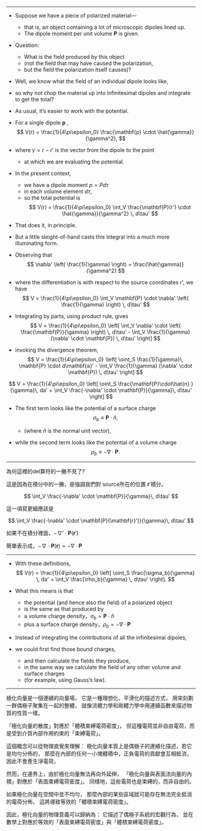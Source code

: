 

---

- Suppose we have a piece of polarized material—
  - that is, an object containing a lot of microscopic dipoles lined up. 
  - The dipole moment per unit volume $\mathbf{P}$ is given. 

- Question: 
  - What is the field produced by this object 
  - (not the field that may have caused the polarization, 
  - but the field the polarization itself causes)? 
  
- Well, we know what the field of an individual dipole looks like, 
- so why not chop the material up into infinitesimal dipoles and integrate to get the total? 
- As usual, it’s easier to work with the potential. 
- For a single dipole $\mathbf{p}$ ,
$$
V(r) = \frac{1}{4\pi\epsilon_0} \frac{\mathbf{p} \cdot \hat{\gamma}}{\gamma^2},
$$

- where $\gamma = r - r'$ is the vector from the dipole to the point 
  - at which we are evaluating the potential. 
- In the present context, 
  - we have a dipole moment $p = P d\tau$ 
  - in each volume element $d\tau$, 
  - so the total potential is
$$
V(r) = \frac{1}{4\pi\epsilon_0} \int_V \frac{\mathbf{P}(r') \cdot \hat{\gamma}}{\gamma^2} \, d\tau'
$$

- That does it, in principle. 
- But a little sleight-of-hand casts this integral into a much more illuminating form. 
- Observing that
$$
\nabla' \left( \frac{1}{\gamma} \right) = \frac{\hat{\gamma}}{\gamma^2}
$$

- where the differentiation is with respect to the source coordinates r', we have
$$
V = \frac{1}{4\pi\epsilon_0} \int_V \mathbf{P} \cdot \nabla' \left( \frac{1}{\gamma} \right) \, d\tau'
$$

- Integrating by parts, using product rule, gives
$$
V = \frac{1}{4\pi\epsilon_0} \left[ \int_V \nabla' \cdot \left( \frac{\mathbf{P}}{\gamma} \right) \, d\tau' - \int_V \frac{1}{\gamma} (\nabla' \cdot \mathbf{P}) \, d\tau' \right]
$$

- invoking the divergence theorem,
$$
V = \frac{1}{4\pi\epsilon_0} \left[ \oint_S \frac{1}{\gamma}\, \mathbf{P} \cdot d\mathbf{a}' - \int_V \frac{1}{\gamma} (\nabla' \cdot \mathbf{P}) \, d\tau' \right]
$$

$$
V = \frac{1}{4\pi\epsilon_0} \left[ \oint_S \frac{\mathbf{P}\cdot\hat{n} }{\gamma}\, da' + \int_V \frac{-\nabla' \cdot \mathbf{P}}{\gamma}\, d\tau' \right]
$$

- The first term looks like the potential of a surface charge
$$
\sigma_b \equiv \mathbf{P} \cdot \hat{n},
$$

  - (where $\hat{n}$ is the normal unit vector), 
- while the second term looks like the potential of a volume charge
$$
\rho_b \equiv -\nabla \cdot \mathbf{P}.
$$

---
為何這裡的del算符的一撇不見了?

這是因為在積分中的一撇，是強調我們對 source所在的位置 $\mathbf{r}'$積分。

$$
\int_V \frac{-\nabla' \cdot \mathbf{P}}{\gamma}\, d\tau'
$$

這一項寫更細應該是

$$
\int_V \frac{-\nabla' \cdot \mathbf{P}(\mathbf{r}')}{\gamma}\, d\tau'
$$

如果不在積分裡面，$-\nabla' \cdot \mathbf{P}(\mathbf{r}')$

簡單表示成，$-\nabla \cdot \mathbf{P}(\mathbf{r}) = -\nabla \cdot \mathbf{P}$


---

- With these definitions,
$$
V(r) = \frac{1}{4\pi\epsilon_0} \left[ \oint_S \frac{\sigma_b}{\gamma} \, da' + \int_V \frac{\rho_b}{\gamma} \, d\tau' \right].
$$

- What this means is that 
  - the potential (and hence also the field) of a polarized object 
  - is the same as that produced by 
  - a volume charge density，$\sigma_b = \mathbf{P} \cdot \hat{n}$
  - plus a surface charge density，$\rho_b = -\nabla \cdot \mathbf{P}$ 
- Instead of integrating the contributions of all the infinitesimal dipoles, 
- we could first find those bound charges, 
  - and then calculate the fields they produce, 
  - in the same way we calculate the field of any other volume and surface charges 
  - (for example, using Gauss’s law).

---

極化向量是一個連續的向量場，
它是一種理想化、平滑化的描述方式，
用來刻劃一群偶極子聚集在一起的整體，
就像流體力學和剛體力學中用連續函數來描述物質的性質一樣。

「極化向量的散度」對應於「體積束縛電荷密度」，
但這種電荷並非自由電荷，而是受到介質內部作用約束的「束縛電荷」。

這個概念可以從物理直覺來理解：
極化向量本質上是偶極子的連續化描述，若它是均勻分佈的，
那麼在內部的任何一小塊體積中，正負電荷的貢獻會互相抵消，因此不會產生淨電荷。

然而，在邊界上，由於極化向量無法再向外延伸，
「極化向量與表面法向量的內積」對應於「表面束縛電荷密度」。
同樣地，這些電荷也是束縛的，而非自由的。

如果極化向量在空間中並不均勻，
那麼內部的某些區域就可能存在無法完全抵消的電荷分佈，
這將導致等效的「體積束縛電荷密度」。

因此，極化向量的物理意義可以歸納為：
它描述了偶極子系統的宏觀行為，
並在數學上對應於等效的「表面束縛電荷密度」與「體積束縛電荷密度」。